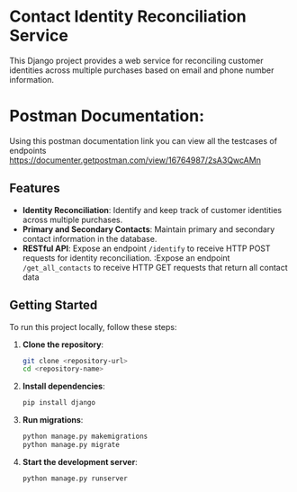 # Contact Identity Reconciliation Service

This Django project provides a web service for reconciling customer identities across multiple purchases based on email and phone number information.

# Postman Documentation:
Using this postman documentation link you can view all the testcases of endpoints https://documenter.getpostman.com/view/16764987/2sA3QwcAMn
## Features

- **Identity Reconciliation**: Identify and keep track of customer identities across multiple purchases.
- **Primary and Secondary Contacts**: Maintain primary and secondary contact information in the database.
- **RESTful API**: Expose an endpoint `/identify` to receive HTTP POST requests for identity reconciliation.
                 :Expose an endpoint `/get_all_contacts` to receive HTTP GET requests that return all contact data

## Getting Started

To run this project locally, follow these steps:

1. **Clone the repository**:

   ```bash
   git clone <repository-url>
   cd <repository-name>

2. **Install dependencies**:

   ```bash
   pip install django

3. **Run migrations**:

   ```bash
   python manage.py makemigrations
   python manage.py migrate

4. **Start the development server**:

    ```bash
    python manage.py runserver

 
